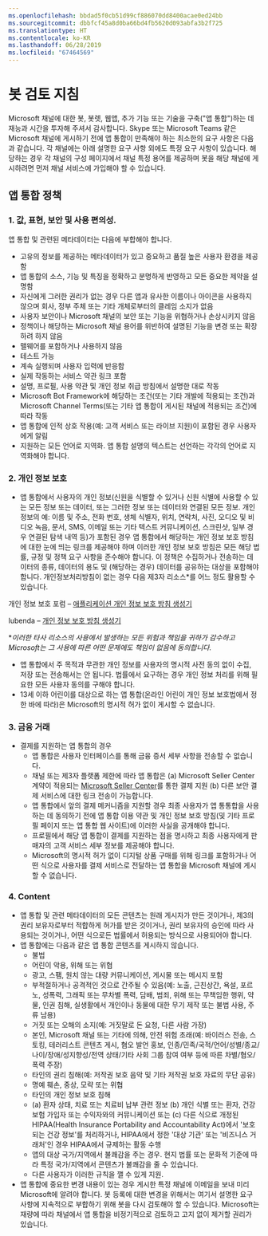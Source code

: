 ```yaml
---
ms.openlocfilehash: bbdad5f0cb51d99cf886070dd8400acae0ed24bb
ms.sourcegitcommit: dbbfcf45a8d0ba66bd4fb5620d093abfa3b2f725
ms.translationtype: HT
ms.contentlocale: ko-KR
ms.lasthandoff: 06/28/2019
ms.locfileid: "67464569"
---
```

# <a name="bot-review-guidelines"></a>봇 검토 지침

Microsoft 채널에 대한 봇, 봇렛, 웹앱, 추가 기능 또는 기술을 구축("앱 통합")하는 데 재능과 시간을 투자해 주셔서 감사합니다. Skype 또는 Microsoft Teams 같은 Microsoft 채널에 게시하기 전에 앱 통합이 만족해야 하는 최소한의 요구 사항은 다음과 같습니다. 각 채널에는 아래 설명한 요구 사항 외에도 특정 요구 사항이 있습니다. 해당하는 경우 각 채널의 구성 페이지에서 채널 특정 용어를 제공하며 봇을 해당 채널에 게시하려면 먼저 채널 서비스에 가입해야 할 수 있습니다.

## <a name="app-integration-policies"></a>앱 통합 정책
### <a name="1-value-representation-security-and-usability"></a>1. 값, 표현, 보안 및 사용 편의성.

앱 통합 및 관련된 메타데이터는 다음에 부합해야 합니다.

- 고유의 정보를 제공하는 메타데이터가 있고 중요하고 품질 높은 사용자 환경을 제공함
- 앱 통합의 소스, 기능 및 특징을 정확하고 분명하게 반영하고 모든 중요한 제약을 설명함
- 자신에게 그러한 권리가 없는 경우 다른 앱과 유사한 이름이나 아이콘을 사용하지 않으며 회사, 정부 주체 또는 기타 개체로부터의 클레임 소지가 없음
- 사용자 보안이나 Microsoft 채널의 보안 또는 기능을 위협하거나 손상시키지 않음
- 정책이나 해당하는 Microsoft 채널 용어를 위반하여 설명된 기능을 변경 또는 확장하려 하지 않음
- 맬웨어를 포함하거나 사용하지 않음
- 테스트 가능
- 계속 실행되며 사용자 입력에 반응함 
- 실제 작동하는 서비스 약관 링크 포함
- 설명, 프로필, 사용 약관 및 개인 정보 취급 방침에서 설명한 대로 작동
- Microsoft Bot Framework에 해당하는 조건(또는 기타 개발에 적용되는 조건)과 Microsoft Channel Terms(또는 기타 앱 통합이 게시된 채널에 적용되는 조건)에 따라 작동
- 앱 통합에 인적 상호 작용(예: 고객 서비스 또는 라이브 지원)이 포함된 경우 사용자에게 알림
- 지원하는 모든 언어로 지역화. 앱 통합 설명의 텍스트는 선언하는 각각의 언어로 지역화해야 합니다.

### <a name="2--privacy"></a>2.  개인 정보 보호

- 앱 통합에서 사용자의 개인 정보(신원을 식별할 수 있거나 신원 식별에 사용할 수 있는 모든 정보 또는 데이터, 또는 그러한 정보 또는 데이터와 연결된 모든 정보. 개인 정보의 예: 이름 및 주소, 전화 번호, 생체 식별자, 위치, 연락처, 사진, 오디오 및 비디오 녹음, 문서, SMS, 이메일 또는 기타 텍스트 커뮤니케이션, 스크린샷, 일부 경우 연결된 탐색 내역 등)가 포함된 경우 앱 통합에서 해당하는 개인 정보 보호 방침에 대한 눈에 띄는 링크를 제공해야 하며 이러한 개인 정보 보호 방침은 모든 해당 법률, 규정 및 정책 요구 사항을 준수해야 합니다. 이 정책은 수집하거나 전송하는 데이터의 종류, 데이터의 용도 및 (해당하는 경우) 데이터를 공유하는 대상을 포함해야 합니다. 개인정보처리방침이 없는 경우 다음 제3자 리소스*를 어느 정도 활용할 수 있습니다.

개인 정보 보호 포럼 – [애플리케이션 개인 정보 보호 방침 생성기](http://www.applicationprivacy.org/do-tools/privacy-policy-generator/)

Iubenda – [개인 정보 보호 방침 생성기](http://www.iubenda.com/en)

*_이러한 타사 리소스의 사용에서 발생하는 모든 위험과 책임을 귀하가 감수하고 Microsoft는 그 사용에 따른 어떤 문제에도 책임이 없음에 동의합니다._
- 앱 통합에서 주 목적과 무관한 개인 정보를 사용자의 명시적 사전 동의 없이 수집, 저장 또는 전송해서는 안 됩니다. 법률에서 요구하는 경우 개인 정보 처리를 위해 필요한 모든 사용자 동의를 구해야 합니다. 
- 13세 이하 어린이를 대상으로 하는 앱 통합(온라인 어린이 개인 정보 보호법에서 정한 바에 따라)은 Microsoft의 명시적 허가 없이 게시할 수 없습니다.

### <a name="3--financial-transactions"></a>3.  금융 거래
- 결제를 지원하는 앱 통합의 경우 
  - 앱 통합은 사용자 인터페이스를 통해 금융 증서 세부 사항을 전송할 수 없습니다.
  - 채널 또는 제3자 플랫폼 제한에 따라 앱 통합은 (a) Microsoft Seller Center 계약이 적용되는 [Microsoft Seller Center](https://seller.microsoft.com/)를 통한 결제 지원 (b) 다른 보안 결제 서비스에 대한 링크 전송이 가능합니다.
  - 앱 통합에서 앞의 결제 메커니즘을 지원할 경우 최종 사용자가 앱 통통합을 사용하는 데 동의하기 전에 앱 통합 이용 약관 및 개인 정보 보호 방침(및 기타 프로필 페이지 또는 앱 통합 웹 사이트)에 이러한 사실을 공개해야 합니다.
  - 프로필에서 해당 앱 통합이 결제를 지원하는 점을 명시하고 최종 사용자에게 판매자의 고객 서비스 세부 정보를 제공해야 합니다.
  - Microsoft의 명시적 허가 없이 디지털 상품 구매를 위해 링크를 포함하거나 어떤 식으로 사용자를 결제 서비스로 전달하는 앱 통합을 Microsoft 채널에 게시할 수 없습니다.

### <a name="4--content"></a>4.  Content 
- 앱 통합 및 관련 메타데이터의 모든 콘텐츠는 원래 게시자가 만든 것이거나, 제3의 권리 보유자로부터 적합하게 허가를 받은 것이거나, 권리 보유자의 승인에 따라 사용되는 것이거나, 어떤 식으로든 법률에서 허용되는 방식으로 사용되어야 합니다.
- 앱 통합에는 다음과 같은 앱 통합 콘텐츠를 게시하지 않습니다. 
  - 불법
  - 어린이 악용, 위해 또는 위협
  - 광고, 스팸, 원치 않는 대량 커뮤니케이션, 게시물 또는 메시지 포함
  - 부적절하거나 공격적인 것으로 간주될 수 있음(예: 노출, 근친상간, 욕설, 포르노, 성폭력, 그래픽 또는 무차별 폭력, 담배, 범죄, 위해 또는 무책임한 행위, 약물, 인권 침해, 실생활에서 개인이나 동물에 대한 무기 제작 또는 불법 사용, 주류 남용)
  - 거짓 또는 오해의 소지(예: 거짓말로 돈 요청, 다른 사람 가장)
  - 본인, Microsoft 채널 또는 기타에 의해, 안전 위험 초래(예: 바이러스 전송, 스토킹, 테러리스트 콘텐츠 게시, 혐오 발언 홍보, 인종/민족/국적/언어/성별/종교/나이/장애/성지향성/전역 상태/기타 사회 그룹 참여 여부 등에 따른 차별/혐오/폭력 주장)
  - 타인의 권리 침해(예: 저작권 보호 음악 및 기타 저작권 보호 자료의 무단 공유)
  - 명예 훼손, 중상, 모략 또는 위협
  - 타인의 개인 정보 보호 침해 
  - (a) 환자 상태, 치료 또는 치료비 납부 관련 정보 (b) 개인 식별 또는 환자, 건강보험 가입자 또는 수익자와의 커뮤니케이션 또는 (c) 다른 식으로 개정된 HIPAA(Health Insurance Portability and Accountability Act)에서 '보호되는 건강 정보'를 처리하거나, HIPAA에서 정한 '대상 기관' 또는 '비즈니스 거래처'인 경우 HIPAA에서 규제하는 활동 수행
  - 앱의 대상 국가/지역에서 불쾌감을 주는 경우. 현지 법률 또는 문화적 기준에 따라 특정 국가/지역에서 콘텐츠가 불쾌감을 줄 수 있습니다.
  - 다른 사용자가 이러한 규칙을 깰 수 있게 지원. 
- 앱 통합에 중요한 변경 내용이 있는 경우 게시한 특정 채널에 이메일을 보내 미리 Microsoft에 알려야 합니다.  봇 등록에 대한 변경을 위해서는 여기서 설명한 요구 사항에 지속적으로 부합하기 위해 봇을 다시 검토해야 할 수 있습니다.  Microsoft는 재량에 따라 채널에서 앱 통합을 비정기적으로 검토하고 고지 없이 제거할 권리가 있습니다.
